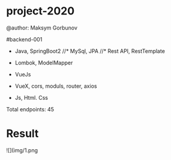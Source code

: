 # project-2020
 
@author: Maksym Gorbunov

#backend-001
* Java, SpringBoot2
//* MySql, JPA
//* Rest API, RestTemplate
* Lombok, ModelMapper 


* VueJs
* VueX, cors, moduls, router, axios 
* Js, Html. Css

Total endpoints: 45

# Result	
![](img/1.png
